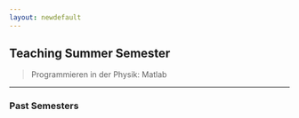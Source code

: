 ```yaml
---
layout: newdefault
---
```


## Teaching Summer Semester

> Programmieren in der Physik: Matlab

----
### Past Semesters
